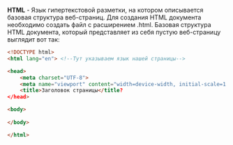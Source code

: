 __HTML__ - Язык гипертекстовой разметки, на котором описывается базовая структура веб-страниц. Для создания HTML документа необходимо создать файл с расширением .html.
Базовая структура HTML документа, который представляет из себя пустую веб-страницу выглядит вот так:

```html
<!DOCTYPE html>
<html lang="en"> <!--Тут указываем язык нашей страницы-->

<head>
	<meta charset="UTF-8">
	<meta name="viewport" content="width=device-width, initial-scale=1.0">
	<title>Заголовок страницы</title?
</head>

<body>
	
</body>

</html>
```
